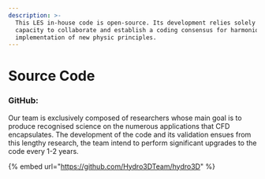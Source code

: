 ```yaml
---
description: >-
  This LES in-house code is open-source. Its development relies solely on our
  capacity to collaborate and establish a coding consensus for harmonious
  implementation of new physic principles.
---
```


# Source Code

### GitHub:

Our team is exclusively composed of researchers whose main goal is to produce recognised science on the numerous applications that CFD encapsulates. The development of the code and its validation ensues from this lengthy research, the team intend to perform significant upgrades to the code every 1-2 years.&#x20;

{% embed url="https://github.com/Hydro3DTeam/hydro3D" %}
